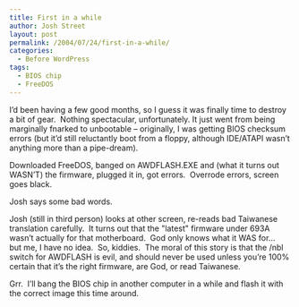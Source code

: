 ```yaml
---
title: First in a while
author: Josh Street
layout: post
permalink: /2004/07/24/first-in-a-while/
categories:
  - Before WordPress
tags:
  - BIOS chip
  - FreeDOS
---
```

I&#8217;d been having a few good months, so I guess it was finally time to destroy a bit of gear.&nbsp; Nothing spectacular, unfortunately. It just went from being marginally fnarked to unbootable &#8211; originally, I was getting BIOS checksum errors (but it&#8217;d still reluctantly boot from a floppy, although IDE/ATAPI wasn&#8217;t anything more than a pipe-dream).

Downloaded FreeDOS, banged on AWDFLASH.EXE and (what it turns out WASN&#8217;T) the firmware, plugged it in, got errors.&nbsp; Overrode errors, screen goes black.

Josh says some bad words.

Josh (still in third person) looks at other screen, re-reads bad Taiwanese translation carefully.&nbsp; It turns out that the "latest" firmware under 693A wasn&#8217;t actually for that motherboard.&nbsp; God only knows what it WAS for&#8230;&nbsp; but me, I have no idea.&nbsp; So, kiddies.&nbsp; The moral of this story is that the /nbl switch for AWDFLASH is evil, and should never be used unless you&#8217;re 100% certain that it&#8217;s the right firmware, are God, or read Taiwanese.

Grr.&nbsp; I&#8217;ll bang the BIOS chip in another computer in a while and flash it with the correct image this time around.